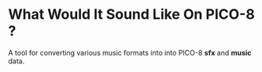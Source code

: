 # What Would It Sound Like On PICO-8 ?

A tool for converting various music formats into into PICO-8 __sfx__ and __music__ data.